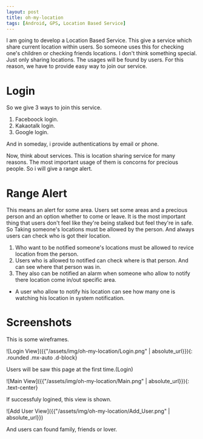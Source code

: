 ```yaml
---
layout: post
title: oh-my-location
tags: [Android, GPS, Location Based Service]
---
```

I am going to develop a Location Based Service. This give a service which share current location within users. So someone uses this for checking one's children or checking friends locations. I don't think something special. Just only sharing locations. The usages will be found by users. For this reason, we have to provide easy way to join our service. 

# Login
So we give 3 ways to join this service.

1. Faceboock login.
2. Kakaotalk login.
3. Google login.

And in someday, i provide authentications by email or phone.

Now, think about services. This is location sharing service for many reasons. The most important usage of them is concorns for precious people. So i will give a range alert.

# Range Alert
This means an alert for some area. Users set some areas and a precious person and an option whether to come or leave. It is the most important thing that users don't feel like they're being stalked but feel they're in safe. So Taking someone's locations must be allowed by the person. And always users can check who is got their location.

1. Who want to be notified someone's locations must be allowed to revice location from the person.
2. Users who is allowed to notified can check where is that person. And can see where that person was in.
3. They also can be notified an alarm when someone who allow to notify there location come in/out specific area.

* A user who allow to notify his location can see how many one is watching his location in system notification.

# Screenshots
This is some wireframes.

![Login View]({{"/assets/img/oh-my-location/Login.png" | absolute_url}}){: .rounded .mx-auto .d-block}

Users will be saw this page at the first time.(Login)

![Main View]({{"/assets/img/oh-my-location/Main.png" | absolute_url}}){: .text-center}

If successfuly logined, this view is shown.

![Add User View]({{"/assets/img/oh-my-location/Add_User.png" | absolute_url}})

And users can found family, friends or lover.
